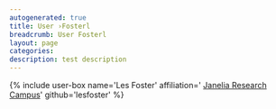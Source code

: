 ```yaml
---
autogenerated: true
title: User ›Fosterl
breadcrumb: User Fosterl
layout: page
categories: 
description: test description
---
```


{% include user-box name='Les Foster' affiliation=' [Janelia Research Campus](https://www.janelia.org/)' github='lesfoster' %}
